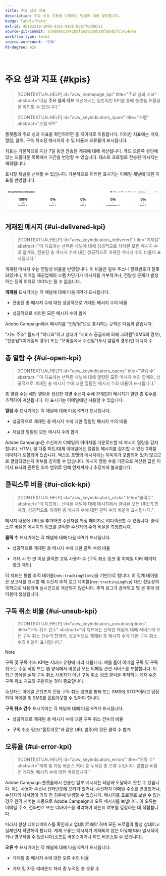 ```yaml
---
title: 주요 성과 지표
description: 주요 성능 지표를 이해하는 방법에 대해 알아봅니다.
badge: label="Beta"
exl-id: 4b182219-100b-4101-919b-b0b770dd8515
source-git-commit: 3c6d086c1941b5f2e29b2eb18f58ab1fc541464a
workflow-type: tm+mt
source-wordcount: '936'
ht-degree: 92%

---
```


# 주요 성과 지표 {#kpis}

>[!CONTEXTUALHELP]
>id="acw_homepage_kpi"
>title="주요 성과 지표"
>abstract="다음 **주요 성과 지표** 섹션에서는 일반적인 KPI를 통해 플랫폼 효율성을 확인할 수 있습니다."

>[!CONTEXTUALHELP]
>id="acw_keyindicators_spam"
>title="스팸"
>abstract="스팸 KPI"

플랫폼의 주요 성과 지표를 확인하려면 홈 페이지로 이동합니다. 이러한 지표에는 게재, 열람, 클릭, 구독 취소된 메시지의 수 및 비율과 오류율이 표시됩니다.

지표는 기본적으로 지난 7일 동안 전송된 게재에 대해 계산됩니다. 카드 오른쪽 상단에 있는 드롭다운 목록에서 기간을 변경할 수 있습니다. 테스트 프로필로 전송된 메시지는 제외됩니다.

표시할 채널을 선택할 수 있습니다. 기본적으로 이러한 표시기는 이메일 채널에 대한 지표를 반영합니다.

![](assets/kpi.png)

## 게재된 메시지 {#ui-delivered-kpi}

>[!CONTEXTUALHELP]
>id="acw_keyindicators_delivered"
>title="게재됨"
>abstract="이 지표에는 선택된 채널에 대해 성공적으로 처리된 모든 메시지 수의 합계와, 전송된 총 메시지 수에 대한 성공적으로 게재된 메시지 수의 비율이 표시됩니다."

게재된 메시지 수는 전달성 비율을 반영합니다. 이 비율은 일부 주소나 전화번호가 잘못되었거나, 이메일 제공업체의 스팸 차단기가 메시지를 거부하거나, 전달성 문제가 발생하는 등의 이유로 100%는 될 수 없습니다.

**게재됨** 표시기에는 각 채널에 대해 다음 KPI가 표시됩니다.

* 전송된 총 메시지 수에 대한 성공적으로 게재된 메시지 수의 비율

* 성공적으로 처리된 모든 메시지 수의 합계

Adobe Campaign에서 메시지를 “전달됨”으로 표시하는 규칙은 다음과 같습니다.

“시드 주소” 필드가 “아니요”이고 상태가 “서비스 공급자에 의해 고려됨”(SMS의 경우), “전송됨”(이메일의 경우) 또는 “모바일에서 수신됨”(푸시 알림의 경우)인 메시지 수


## 총 열람 수 {#ui-open-kpi}

>[!CONTEXTUALHELP]
>id="acw_keyindicators_opens"
>title="열람 수"
>abstract="이 지표에는 선택된 채널에 대해 열람된 모든 메시지 수의 합계와, 성공적으로 게재된 총 메시지 수에 대한 열람된 메시지 수의 비율이 표시됩니다."

총 열람 수는 해당 열람을 생성한 개별 수신자 수에 관계없이 메시지가 열린 총 횟수를 추적하여 계산됩니다. 이 표시기는 이메일에만 사용할 수 있습니다.

**열람 수** 표시기에는 각 채널에 대해 다음 KPI가 표시됩니다.

* 성공적으로 게재된 총 메시지 수에 대한 열람된 메시지 수의 비율

* 채널당 열람된 모든 메시지 수의 합계

Adobe Campaign은 수신자가 이메일의 이미지를 다운로드할 때 메시지 열람을 감지합니다. HTML 및 다중 파트/대체 이메일에는 열람된 메시지를 감지할 수 있는 0픽셀 이미지가 포함되어 있습니다. 텍스트 포맷의 메시지에는 이미지가 포함되어 있지 않으므로 열람되었는지 여부를 감지할 수 없습니다. 메시지 열람 수를 기준으로 계산된 값은 이미지 표시와 관련된 오차 범위로 인해 언제까지나 추정치에 불과합니다.



## 클릭스루 비율 {#ui-click-kpi}

>[!CONTEXTUALHELP]
>id="acw_keyindicators_clicks"
>title="클릭수"
>abstract="이 지표에는 선택된 채널에 대해 메시지에서 클릭된 모든 URL의 합계와, 성공적으로 게재된 총 메시지 수에 대한 클릭 수의 비율이 표시됩니다."

메시지 내용에 URL을 추가하면 수신자를 특정 페이지로 리디렉션할 수 있습니다. 클릭스루 비율은 메시지의 링크를 클릭한 수신자의 수와 비율을 측정합니다.

**클릭 수** 표시기에는 각 채널에 대해 다음 KPI가 표시됩니다.

* 성공적으로 게재된 총 메시지 수에 대한 클릭 수의 비율

* 게재 시 한 번 이상 클릭한 고유 사용자 수 (구독 취소 링크 및 이메일 미러 페이지 링크 제외)

이 지표는 통합 추적 테이블(`nms:trackingStats`)을 기반으로 합니다. 이 집계 테이블은 보고서를 표시할 때 수신자 추적 로그 테이블(`nms:trackingLogRcp`) 대신 성능상의 목적으로 사용되며 실시간으로 계산되지 않습니다. 추적 로그가 검색되고 몇 분 후에 테이블이 생성됩니다.


## 구독 취소 비율 {#ui-unsub-kpi}

>[!CONTEXTUALHELP]
>id="acw_keyindicators_unsubscriptions"
>title="구독 취소 건수"
>abstract="이 지표에는 선택한 채널에 대해 서비스의 모든 구독 취소 건수의 합계와, 성공적으로 게재된 총 메시지 수에 대한 구독 취소 수의 비율이 표시됩니다."

>[!NOTE]
>
> 구독 및 구독 취소 KPI는 서비스 유형에 따라 다릅니다. 예를 들어 이메일 구독 및 구독 취소는 수동 작업 또는 웹 양식에서 비롯된 모든 이메일 관련 서비스를 포함합니다. 이 접근 방식을 실제 구독 취소 사용자가 아닌 구독 취소 링크 클릭을 추적하는 게재 수준 구독 취소 지표와 구분하는 것이 중요합니다.

수신자는 이메일 콘텐츠의 전용 구독 취소 링크를 통해 또는 SMS에 STOP이라고 답장하여 이메일 및 SMS를 옵트아웃할 수 있어야 합니다.

**구독 취소 건수** 표시기에는 각 채널에 대해 다음 KPI가 표시됩니다.

* 성공적으로 게재된 총 메시지 수에 대한 구독 취소 건수의 비율

* 구독 취소 링크(“옵트아웃”과 같은 URL 범주)의 모든 클릭 수 합계


## 오류율 {#ui-error-kpi}

>[!CONTEXTUALHELP]
>id="acw_keyindicators_errors"
>title="오류 수"
>abstract="게재 및 자동 바운스 처리 중 누적된 총 오류 수입니다. 결합된 비율은 게재될 메시지 수에 대한 비율입니다."

Adobe Campaign 플랫폼에서 전송한 일부 메시지는 대상에 도달하지 못할 수 있습니다. 이는 사용자 주소나 전화번호에 오타가 있거나, 수신자가 이메일 주소를 변경했거나, 수신자의 사서함이 가득 찬 경우에 발생할 수 있습니다. 메시지를 프로필로 보낼 수 없는 경우 원격 서버는 자동으로 Adobe Campaign에 오류 메시지를 보냅니다. 이 오류는 이메일 주소, 전화번호 또는 디바이스를 격리해야 하는지 여부를 결정하는 데 적합합니다.

따라서 항상 데이터베이스를 확인하고 업데이트해야 하며 모든 프로필이 활성 상태이고 실제인지 확인해야 합니다. 게재 오류는 메시지가 게재되지 않은 이유에 따라 일시적이거나 영구적일 수 있습니다(소프트 바운스이거나 하드 바운스일 수 있습니다).

**오류 수** 표시기에는 각 채널에 대해 다음 KPI가 표시됩니다.

* 게재될 총 메시지 수에 대한 오류 수의 비율

* 게재 및 자동 리바운드 처리 중 누적된 총 오류 수
